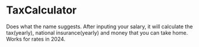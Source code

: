 # TaxCalculator
Does what the name suggests.
After inputing your salary, it will calculate the tax(yearly), national insurance(yearly) and money that you can take home.
Works for rates in 2024.
